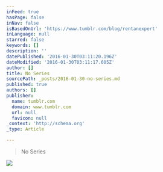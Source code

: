 ```yaml
---
inFeed: true
hasPage: false
inNav: false
isBasedOnUrl: 'https://www.tumblr.com/blog/rentanexpert'
inLanguage: null
starred: false
keywords: []
description: ''
datePublished: '2016-01-30T03:11:20.196Z'
dateModified: '2016-01-30T03:11:17.605Z'
author: []
title: No Series
sourcePath: _posts/2016-01-30-no-series.md
published: true
authors: []
publisher:
  name: tumblr.com
  domain: www.tumblr.com
  url: null
  favicon: null
_context: 'http://schema.org'
_type: Article

---
```

> No Series

![](https://s3-us-west-2.amazonaws.com/the-grid-img/p/2f398c096a5977f28900eaf4f7ed9b1da9deafcf.gif)